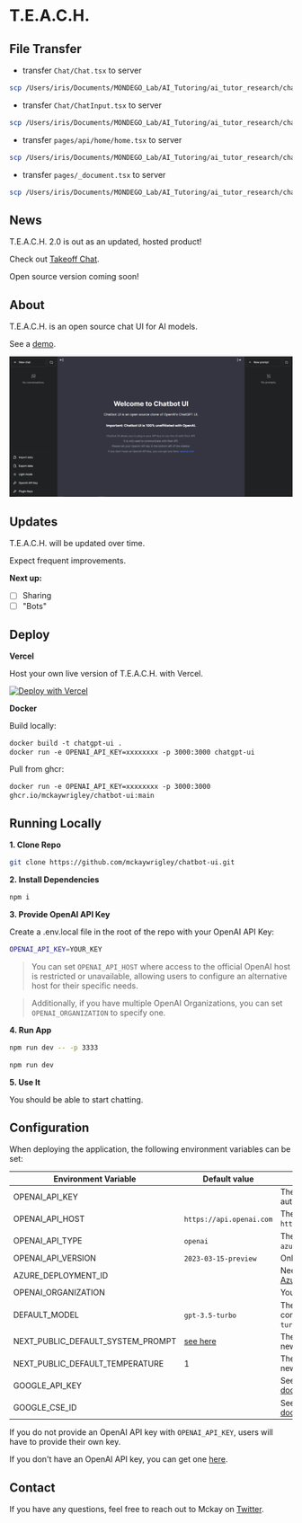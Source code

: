 # T.E.A.C.H.

## File Transfer
- transfer `Chat/Chat.tsx` to server
```sh
scp /Users/iris/Documents/MONDEGO_Lab/AI_Tutoring/ai_tutor_research/chatbot-ui/components/Chat/Chat.tsx irisma@clotho.ics.uci.edu:/home/irisma/ai_tutor_research/chatbot-ui/components/Chat/Chat.tsx
```

- transfer `Chat/ChatInput.tsx` to server
```sh
scp /Users/iris/Documents/MONDEGO_Lab/AI_Tutoring/ai_tutor_research/chatbot-ui/components/Chat/ChatInput.tsx irisma@clotho.ics.uci.edu:/home/irisma/ai_tutor_research/chatbot-ui/components/Chat/ChatInput.tsx
```

- transfer `pages/api/home/home.tsx` to server
```sh
scp /Users/iris/Documents/MONDEGO_Lab/AI_Tutoring/ai_tutor_research/chatbot-ui/pages/api/home/home.tsx irisma@clotho.ics.uci.edu:/home/irisma/ai_tutor_research/chatbot-ui/pages/api/home/home.tsx
```

- transfer `pages/_document.tsx` to server
```sh
scp /Users/iris/Documents/MONDEGO_Lab/AI_Tutoring/ai_tutor_research/chatbot-ui/pages/_document.tsx irisma@clotho.ics.uci.edu:/home/irisma/ai_tutor_research/chatbot-ui/pages/_document.tsx
```

## News

T.E.A.C.H. 2.0 is out as an updated, hosted product!

Check out [Takeoff Chat](https://www.takeoffchat.com/).

Open source version coming soon!

## About

T.E.A.C.H. is an open source chat UI for AI models.

See a [demo](https://twitter.com/mckaywrigley/status/1640380021423603713?s=46&t=AowqkodyK6B4JccSOxSPew).

![T.E.A.C.H.](./public/screenshots/screenshot-0402023.jpg)

## Updates

T.E.A.C.H. will be updated over time.

Expect frequent improvements.

**Next up:**

- [ ] Sharing
- [ ] "Bots"

## Deploy

**Vercel**

Host your own live version of T.E.A.C.H. with Vercel.

[![Deploy with Vercel](https://vercel.com/button)](https://vercel.com/new/clone?repository-url=https%3A%2F%2Fgithub.com%2Fmckaywrigley%2Fchatbot-ui)

**Docker**

Build locally:

```shell
docker build -t chatgpt-ui .
docker run -e OPENAI_API_KEY=xxxxxxxx -p 3000:3000 chatgpt-ui
```

Pull from ghcr:

```
docker run -e OPENAI_API_KEY=xxxxxxxx -p 3000:3000 ghcr.io/mckaywrigley/chatbot-ui:main
```

## Running Locally

**1. Clone Repo**

```bash
git clone https://github.com/mckaywrigley/chatbot-ui.git
```

**2. Install Dependencies**

```bash
npm i
```

**3. Provide OpenAI API Key**

Create a .env.local file in the root of the repo with your OpenAI API Key:

```bash
OPENAI_API_KEY=YOUR_KEY
```

> You can set `OPENAI_API_HOST` where access to the official OpenAI host is restricted or unavailable, allowing users to configure an alternative host for their specific needs.

> Additionally, if you have multiple OpenAI Organizations, you can set `OPENAI_ORGANIZATION` to specify one.

**4. Run App**

```bash
npm run dev -- -p 3333
```

```bash
npm run dev
```

**5. Use It**

You should be able to start chatting.

## Configuration

When deploying the application, the following environment variables can be set:

| Environment Variable              | Default value                  | Description                                                                                                                               |
| --------------------------------- | ------------------------------ | ----------------------------------------------------------------------------------------------------------------------------------------- |
| OPENAI_API_KEY                    |                                | The default API key used for authentication with OpenAI                                                                                   |
| OPENAI_API_HOST                   | `https://api.openai.com`       | The base url, for Azure use `https://<endpoint>.openai.azure.com`                                                                         |
| OPENAI_API_TYPE                   | `openai`                       | The API type, options are `openai` or `azure`                                                                                             |
| OPENAI_API_VERSION                | `2023-03-15-preview`           | Only applicable for Azure OpenAI                                                                                                          |
| AZURE_DEPLOYMENT_ID               |                                | Needed when Azure OpenAI, Ref [Azure OpenAI API](https://learn.microsoft.com/zh-cn/azure/cognitive-services/openai/reference#completions) |
| OPENAI_ORGANIZATION               |                                | Your OpenAI organization ID                                                                                                               |
| DEFAULT_MODEL                     | `gpt-3.5-turbo`                | The default model to use on new conversations, for Azure use `gpt-35-turbo`                                                               |
| NEXT_PUBLIC_DEFAULT_SYSTEM_PROMPT | [see here](utils/app/const.ts) | The default system prompt to use on new conversations                                                                                     |
| NEXT_PUBLIC_DEFAULT_TEMPERATURE   | 1                              | The default temperature to use on new conversations                                                                                       |
| GOOGLE_API_KEY                    |                                | See [Custom Search JSON API documentation][GCSE]                                                                                          |
| GOOGLE_CSE_ID                     |                                | See [Custom Search JSON API documentation][GCSE]                                                                                          |

If you do not provide an OpenAI API key with `OPENAI_API_KEY`, users will have to provide their own key.

If you don't have an OpenAI API key, you can get one [here](https://platform.openai.com/account/api-keys).

## Contact

If you have any questions, feel free to reach out to Mckay on [Twitter](https://twitter.com/mckaywrigley).

[GCSE]: https://developers.google.com/custom-search/v1/overview
